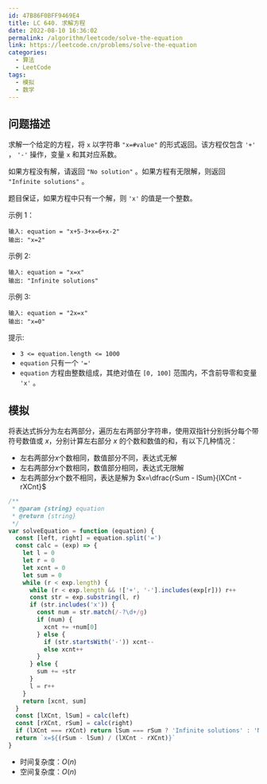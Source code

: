 ```yaml
---
id: 47B86F0BFF9469E4
title: LC 640. 求解方程
date: 2022-08-10 16:36:02
permalink: /algorithm/leetcode/solve-the-equation
link: https://leetcode.cn/problems/solve-the-equation
categories:
  - 算法
  - LeetCode
tags:
  - 模拟
  - 数学
---
```


<Level :type='2'/>

## 问题描述

求解一个给定的方程，将 `x` 以字符串 `"x=#value"` 的形式返回。该方程仅包含 `'+'` ， `'-'` 操作，变量 `x` 和其对应系数。

如果方程没有解，请返回 `"No solution"` 。如果方程有无限解，则返回 `"Infinite solutions"` 。

题目保证，如果方程中只有一个解，则 `'x'` 的值是一个整数。

示例 1：

```text
输入: equation = "x+5-3+x=6+x-2"
输出: "x=2"
```

示例 2:

```text
输入: equation = "x=x"
输出: "Infinite solutions"
```

示例 3:

```text
输入: equation = "2x=x"
输出: "x=0"
```

提示:

- `3 <= equation.length <= 1000`
- `equation` 只有一个 `'='`
- `equation` 方程由整数组成，其绝对值在 `[0, 100]` 范围内，不含前导零和变量 `'x'` 。

## 模拟

将表达式拆分为左右两部分，遍历左右两部分字符串，使用双指针分别拆分每个带符号数值或 $x$，分别计算左右部分 $x$ 的个数和数值的和，有以下几种情况：

- 左右两部分$x$个数相同，数值部分不同，表达式无解
- 左右两部分$x$个数相同，数值部分相同，表达式无限解
- 左右两部分$x$个数不相同，表达是解为 $x=\dfrac{rSum - lSum}{lXCnt - rXCnt}$

```javascript
/**
 * @param {string} equation
 * @return {string}
 */
var solveEquation = function (equation) {
  const [left, right] = equation.split('=')
  const calc = (exp) => {
    let l = 0
    let r = 0
    let xcnt = 0
    let sum = 0
    while (r < exp.length) {
      while (r < exp.length && !['+', '-'].includes(exp[r])) r++
      const str = exp.substring(l, r)
      if (str.includes('x')) {
        const num = str.match(/-?\d+/g)
        if (num) {
          xcnt += +num[0]
        } else {
          if (str.startsWith('-')) xcnt--
          else xcnt++
        }
      } else {
        sum += +str
      }
      l = r++
    }
    return [xcnt, sum]
  }
  const [lXCnt, lSum] = calc(left)
  const [rXCnt, rSum] = calc(right)
  if (lXCnt === rXCnt) return lSum === rSum ? 'Infinite solutions' : 'No solution'
  return `x=${(rSum - lSum) / (lXCnt - rXCnt)}`
}
```

- 时间复杂度：$O(n)$
- 空间复杂度：$O(n)$
